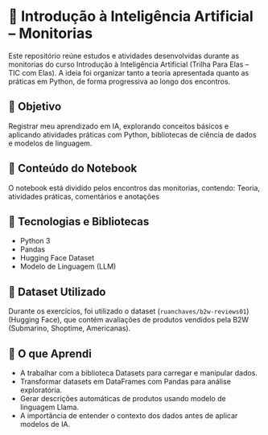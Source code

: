 # 📌 Introdução à Inteligência Artificial – Monitorias
Este repositório reúne estudos e atividades desenvolvidas durante as monitorias do curso Introdução à Inteligência Artificial (Trilha Para Elas – TIC com Elas).
A ideia foi organizar tanto a teoria apresentada quanto as práticas em Python, de forma progressiva ao longo dos encontros.

## 🎯 Objetivo

Registrar meu aprendizado em IA, explorando conceitos básicos e aplicando atividades práticas com Python, bibliotecas de ciência de dados e modelos de linguagem.

## 📒 Conteúdo do Notebook

O notebook está dividido pelos encontros das monitorias, contendo:
Teoria, atividades práticas, comentários e anotações

## 🚀 Tecnologias e Bibliotecas

- Python 3
- Pandas
- Hugging Face Dataset
- Modelo de Linguagem (LLM)

## 📂 Dataset Utilizado

Durante os exercícios, foi utilizado o dataset (`ruanchaves/b2w-reviews01`) (Hugging Face), que contém avaliações de produtos vendidos pela B2W (Submarino, Shoptime, Americanas).

## 🧠 O que Aprendi

- A trabalhar com a biblioteca Datasets para carregar e manipular dados.
- Transformar datasets em DataFrames com Pandas para análise exploratória.
- Gerar descrições automáticas de produtos usando modelo de linguagem Llama.
- A importância de entender o contexto dos dados antes de aplicar modelos de IA.

